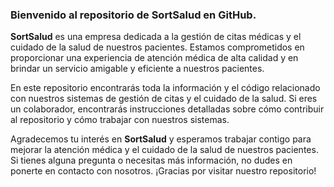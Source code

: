 ### Bienvenido al repositorio de **SortSalud** en GitHub.

**SortSalud** es una empresa dedicada a la gestión de citas médicas y el cuidado de la salud de nuestros pacientes. Estamos comprometidos en proporcionar una experiencia de atención médica de alta calidad y en brindar un servicio amigable y eficiente a nuestros pacientes.

En este repositorio encontrarás toda la información y el código relacionado con nuestros sistemas de gestión de citas y el cuidado de la salud. Si eres un colaborador, encontrarás instrucciones detalladas sobre cómo contribuir al repositorio y cómo trabajar con nuestros sistemas.

Agradecemos tu interés en **SortSalud** y esperamos trabajar contigo para mejorar la atención médica y el cuidado de la salud de nuestros pacientes. Si tienes alguna pregunta o necesitas más información, no dudes en ponerte en contacto con nosotros. ¡Gracias por visitar nuestro repositorio!
